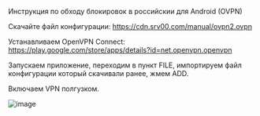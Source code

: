Инструкция по обходу блокировок в российскии для Android (OVPN)

Скачайте файл конфигурации: https://cdn.srv00.com/manual/ovpn2.ovpn

Устанавливаем OpenVPN Connect: https://play.google.com/store/apps/details?id=net.openvpn.openvpn

Запускаем приложение, переходим в пункт FILE, импортируем файл конфигурации который скачивали ранее, жмем ADD.

Включаем VPN полгузком.

![image](https://cdn.srv00.com/img/ovpn_644.jpg)
